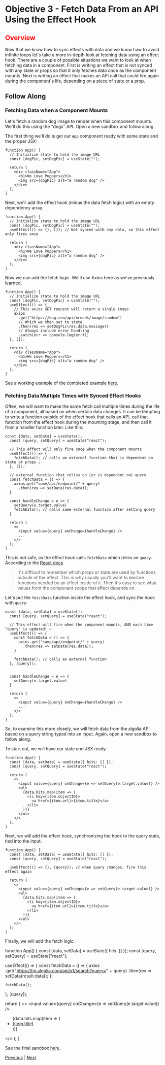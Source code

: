 # Objective 3 - Fetch Data From an API Using the Effect Hook


## <span style="color:red">Overview</span>

Now that we know how to sync effects with data and we know how to avoid infinite loops let's take a more in-depth look at fetching data using an effect hook. There are a couple of possible situations we want to look at when fetching data in a component. First is writing an effect that is not synced with any state or props so that it only fetches data once as the component mounts. Next is writing an effect that makes an API call that could fire again during the component's life, depending on a piece of state or a prop.

## Follow Along

### Fetching Data when a Component Mounts

Let's fetch a random dog image to render when this component mounts. We'll do this using the "dogs" API. Open a new sandbox and follow along.

The first thing we'll do is get our `App` component ready with some state and the proper JSX:

```
function App() {
  // Initialize state to hold the image URL
  const [dogPic, setDogPic] = useState("");

  return (
    <div className="App">
      <h1>We Love Puppers</h1>
      <img src={dogPic} alt="a random dog" />
    </div>
  );
}
```
Next, we'll add the effect hook (minus the data fetch logic) with an empty dependency array.

```
function App() {
  // Initialize state to hold the image URL
  const [dogPic, setDogPic] = useState("");
  useEffect(() => {}, []); // Not synced with any data, so this effect only fires once

  return (
    <div className="App">
      <h1>We Love Puppers</h1>
      <img src={dogPic} alt="a random dog" />
    </div>
  );
}
```

Now we can add the fetch logic. We'll use Axios here as we've previously learned.

```
function App() {
  // Initialize state to hold the image URL
  const [dogPic, setDogPic] = useState("");
  useEffect(() => {
    // This axios GET request will return a single image
    axios
      .get("https://dog.ceo/api/breeds/image/random")
      // Which we then set to state
      .then(res => setDogPic(res.data.message))
      // Always include error handling
      .catch(err => console.log(err));
  }, []);

  return (
    <div className="App">
      <h1>We Love Puppers</h1>
      <img src={dogPic} alt="a random dog" />
    </div>
  );
}
```

See a working example of the completed example [here](https://codesandbox.io/s/affectionate-chaplygin-9p27c).

### Fetching Data Multiple Times with Synced Effect Hooks

Often, we will want to make the same fetch call multiple times during the life of a component, all based on when certain data changes. It can be tempting to write a function outside of the effect hook that calls an API, call that function from the effect hook during the mounting stage, and then call it from a handler function later. Like this:

```
const [data, setData] = useState();
  const [query, setQuery] = useState("react");

  // This effect will only fire once when the component mounts
  useEffect(() => {
    fetchData(); // calls an external function that is dependent on state or props ⚠️
  }, []);

  // external function that relies on (or is dependent on) query
  const fetchData = () => {
    axios.get("some/api/endpoint/" + query)
      .then(res => setData(res.data));
  }

  const handleChange = e => {
    setQuery(e.target.value)
    fetchData(); // calls same external function after setting query
  }

  return (
    <>
      <input value={query} onChange={handleChange} />
      ...
    </>
  );
}
```

This is not safe, as the effect hook calls `fetchData` which relies on `query`. According to the [React docs](https://reactjs.org/docs/hooks-faq.html#is-it-safe-to-omit-functions-from-the-list-of-dependencies)

>It's difficult to remember which props or state are used by functions outside of the effect. This is why usually you'll want to declare functions needed by an effect inside of it. Then it's easy to see what values from the component scope that effect depends on.

Let's put the `fetchData` function inside the effect hook, and sync the hook with `query`:

```
const [data, setData] = useState();
  const [query, setQuery] = useState("react");

  // This effect will fire when the component mounts, AND each time "query" is updated! ✅
  useEffect(() => {
    const fetchData = () => {
      axios.get("some/api/endpoint/" + query)
        .then(res => setData(res.data));
    }

    fetchData(); // calls an external function
  }, [query]);


  const handleChange = e => {
    setQuery(e.target.value)
  }

  return (
    <>
      <input value={query} onChange={handleChange} />
      ...
    </>
  );
}
```
So, to examine this more closely, we will fetch data from the algolia API based on a query string typed into an input. Again, open a new sandbox to follow along.

To start out, we will have our state and JSX ready.

```
function App() {
  const [data, setData] = useState({ hits: [] });
  const [query, setQuery] = useState("react");

  return (
    <>
      <input value={query} onChange={e => setQuery(e.target.value)} />
      <ul>
        {data.hits.map(item => (
          <li key={item.objectID}>
            <a href={item.url}>{item.title}</a>
          </li>
        ))}
      </ul>
    </>
  );
}
```

Next, we will add the effect hook, synchronizing the hook to the query state, tied into the input.

```
function App() {
  const [data, setData] = useState({ hits: [] });
  const [query, setQuery] = useState("react");

  useEffect(() => {}, [query]); // when query changes, fire this effect again

  return (
    <>
      <input value={query} onChange={e => setQuery(e.target.value)} />
      <ul>
        {data.hits.map(item => (
          <li key={item.objectID}>
            <a href={item.url}>{item.title}</a>
          </li>
        ))}
      </ul>
    </>
  );
}
```

Finally, we will add the fetch logic.

function App() {
  const [data, setData] = useState({ hits: [] });
  const [query, setQuery] = useState("react");

  useEffect(() => {
    const fetchData = () => {
      axios
        .get("https://hn.algolia.com/api/v1/search?query=" + query)
        .then(res => setData(result.data));
    };

    fetchData();
  }, [query]);

  return (
    <>
      <input value={query} onChange={e => setQuery(e.target.value)} />
      <ul>
        {data.hits.map(item => (
          <li key={item.objectID}>
            <a href={item.url}>{item.title}</a>
          </li>
        ))}
      </ul>
    </>
  );
}

See the final sandbox [here](https://codesandbox.io/s/xenodochial-field-h4rfd).



[Previous](./Object_2.md) | [Next](./Object_4.md)


